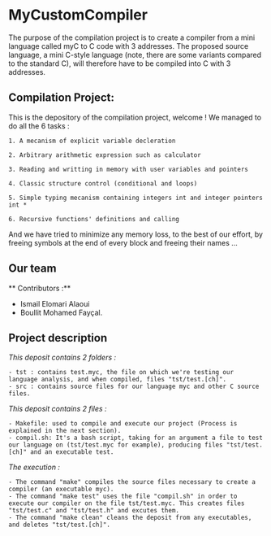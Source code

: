 # MyCustomCompiler
The purpose of the compilation project is to create a compiler from a mini language called myC to C code with 3 addresses. The proposed source language, a mini C-style language (note, there are some variants compared to the standard C), will therefore have to be compiled into C with 3 addresses. 

## Compilation Project:
This is the depository of the compilation project, welcome !
We managed to do all the 6 tasks :  

    1. A mecanism of explicit variable decleration  

    2. Arbitrary arithmetic expression such as calculator  

    3. Reading and writting in memory with user variables and pointers  

    4. Classic structure control (conditional and loops)

    5. Simple typing mecanism containing integers int and integer pointers int *

    6. Recursive functions' definitions and calling
     
And we have tried to minimize any memory loss, to the best of our effort, by freeing symbols at the end of every block and freeing their names ...

## Our team 
** Contributors :** 
- Ismail Elomari Alaoui 
- Boullit Mohamed Fayçal.

## Project description
*This deposit contains 2 folders :*

    - tst : contains test.myc, the file on which we're testing our language analysis, and when compiled, files "tst/test.[ch]".  
    - src : contains source files for our language myc and other C source files.  

*This deposit contains 2 files :*

    - Makefile: used to compile and execute our project (Process is explained in the next section).  
    - compil.sh: It's a bash script, taking for an argument a file to test our language on (tst/test.myc for example), producing files "tst/test.[ch]" and an executable test.  

*The execution :*

    - The command "make" compiles the source files necessary to create a compiler (an executable myc).  
    - The command "make test" uses the file "compil.sh" in order to execute our compiler on the file tst/test.myc. This creates files "tst/test.c" and "tst/test.h" and excutes them.  
    - The command "make clean" cleans the deposit from any executables, and deletes "tst/test.[ch]".
